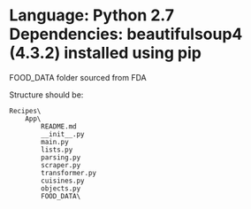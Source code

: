 Language: Python 2.7
Dependencies: beautifulsoup4 (4.3.2)
installed using pip
========

FOOD_DATA folder sourced from FDA

Structure should be: 
```
Recipes\
	App\
		README.md
		__init__.py
		main.py
		lists.py
		parsing.py
		scraper.py
		transformer.py
		cuisines.py
		objects.py
		FOOD_DATA\
```
